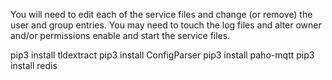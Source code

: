 You will need to edit each of the service files and change (or remove) the user and group entries.
You may need to touch the log files and alter owner and/or permissions
enable and start the service files.

pip3 install tldextract
pip3 install ConfigParser
pip3 install paho-mqtt
pip3 install redis

